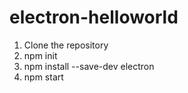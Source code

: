 # electron-helloworld

1. Clone the repository
2. npm init
3. npm install --save-dev electron
4. npm start

